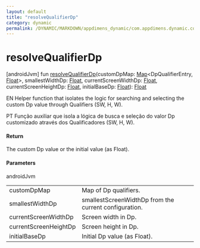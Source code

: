 ```yaml
---
layout: default
title: "resolveQualifierDp"
category: dynamic
permalink: /DYNAMIC/MARKDOWN/appdimens_dynamic/com.appdimens.dynamic.code/-app-dimens-adjustment-factors/resolve-qualifier-dp.html
---
```


# resolveQualifierDp

[androidJvm]
fun [resolveQualifierDp](resolve-qualifier-dp.md)(customDpMap: [Map](https://kotlinlang.org/api/core/kotlin-stdlib/kotlin.collections/-map/index.html)<DpQualifierEntry, [Float](https://kotlinlang.org/api/core/kotlin-stdlib/kotlin/-float/index.html)>, smallestWidthDp: [Float](https://kotlinlang.org/api/core/kotlin-stdlib/kotlin/-float/index.html), currentScreenWidthDp: [Float](https://kotlinlang.org/api/core/kotlin-stdlib/kotlin/-float/index.html), currentScreenHeightDp: [Float](https://kotlinlang.org/api/core/kotlin-stdlib/kotlin/-float/index.html), initialBaseDp: [Float](https://kotlinlang.org/api/core/kotlin-stdlib/kotlin/-float/index.html)): [Float](https://kotlinlang.org/api/core/kotlin-stdlib/kotlin/-float/index.html)

EN Helper function that isolates the logic for searching and selecting the custom Dp value through Qualifiers (SW, H, W).

PT Função auxiliar que isola a lógica de busca e seleção do valor Dp customizado através dos Qualificadores (SW, H, W).

#### Return

The custom Dp value or the initial value (as Float).

#### Parameters

androidJvm

| | |
|---|---|
| customDpMap | Map of Dp qualifiers. |
| smallestWidthDp | smallestScreenWidthDp from the current configuration. |
| currentScreenWidthDp | Screen width in Dp. |
| currentScreenHeightDp | Screen height in Dp. |
| initialBaseDp | Initial Dp value (as Float). |